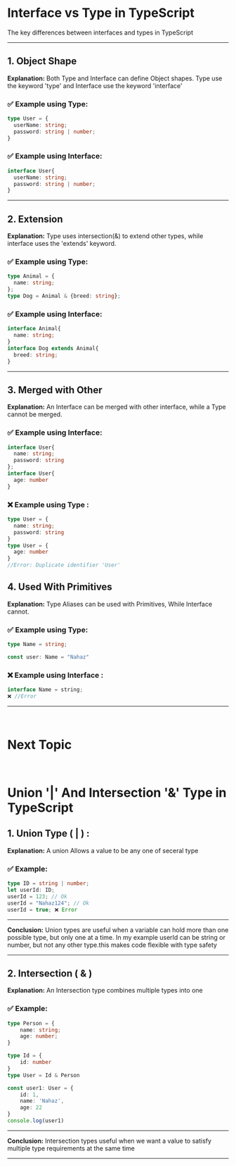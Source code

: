# Interface vs Type in TypeScript

The key differences between interfaces and types in TypeScript

---

## 1. Object Shape

**Explanation:** Both Type and Interface can define Object shapes. Type use the keyword 'type' and Interface use the keyword 'interface'

### ✅ Example using Type:

```ts
type User = {
  userName: string;
  password: string | number;
}
```

### ✅ Example using Interface:

```ts
interface User{
  userName: string;
  password: string | number;
}
```

---

## 2. Extension

**Explanation:** Type uses intersection(&) to extend other types, while interface uses the 'extends' keyword.

### ✅ Example using Type:

```ts
type Animal = {
  name: string;
};
type Dog = Animal & {breed: string};
```

### ✅ Example using Interface:

```ts
interface Animal{
  name: string;
}
interface Dog extends Animal{
  breed: string;
}
```

---

## 3. Merged with Other

**Explanation:** An Interface can be merged with other interface, while a Type cannot be merged.

### ✅ Example using Interface:

```ts
interface User{
  name: string;
  password: string
};
interface User{
  age: number
}
```

### ❌ Example using Type :

```ts
type User = {
  name: string;
  password: string
}
type User = {
  age: number
}
//Error: Duplicate identifier 'User'
```
## 4. Used With Primitives

**Explanation:** Type Aliases can be used with Primitives, While Interface cannot.

### ✅ Example using Type:

```ts
type Name = string;

const user: Name = "Nahaz"
```

### ❌ Example using Interface :

```ts
interface Name = string;
❌ //Error
```
---

&nbsp;
# Next Topic
&nbsp;


# Union '|' And Intersection '&' Type in TypeScript



## 1. Union Type ( | ) :

**Explanation:** A union Allows a value to be any one of seceral type

### ✅ Example:

```ts
type ID = string | number;
let userId: ID;
userId = 123; // Ok
userId = "Nahaz124"; // Ok
userId = true; ❌ Error
``` 
---
**Conclusion:** Union types are useful when a variable can hold more than one possible type, but only one at a time. In my example userId can be string or number, but not any other type.this makes code flexible with type safety    


---


## 2. Intersection ( & )

**Explanation:** An Intersection type combines multiple types into one

### ✅ Example:

```ts
type Person = {
    name: string;
    age: number;
}

type Id = {
    id: number
}
type User = Id & Person

const user1: User = {
    id: 1,
    name: 'Nahaz',
    age: 22
}
console.log(user1)
```

---


**Conclusion:** Intersection types useful when we want a value to satisfy multiple type requirements at the same time

---


